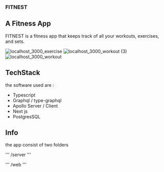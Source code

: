 ### FITNEST

## A Fitness App

FITNEST is a fitness app that keeps track of all your workouts, exercises, and sets.

![localhost_3000_exercise](https://user-images.githubusercontent.com/30200462/126898948-45c9f0c5-fc75-46e3-9e50-de9b172f1070.png)
![localhost_3000_workout (3)](https://user-images.githubusercontent.com/30200462/126898950-92aa52f2-db58-4ebd-b12b-3682d9ccceae.png)
![localhost_3000_workout](https://user-images.githubusercontent.com/30200462/126898951-f2aa7d1f-0757-47d1-b583-32e3c2992f4b.png)

## TechStack

the software used are :

- Typescript
- Graphql / type-graphql
- Apollo Server / Client
- Next js
- PostgresSQL

## Info

the app consist of two folders

'''
/server
'''

'''
/web
'''
